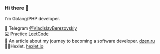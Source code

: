 ### Hi there 👋

I'm Golang/PHP developer.

💬 Telegram [@VladislavBerezovskiy](https://t.me/VladislavBerezovskiy)    
💻 Practice [LeetCode](https://leetcode.com/QED-tech/)  
📝 An article about my journey to becoming a software developer. [dzen.ru](https://dzen.ru/a/YPAjihzinTWdxk2W)
👨‍🎓Hexlet. [hexlet.io](https://ru.hexlet.io/u/qed-tech)
